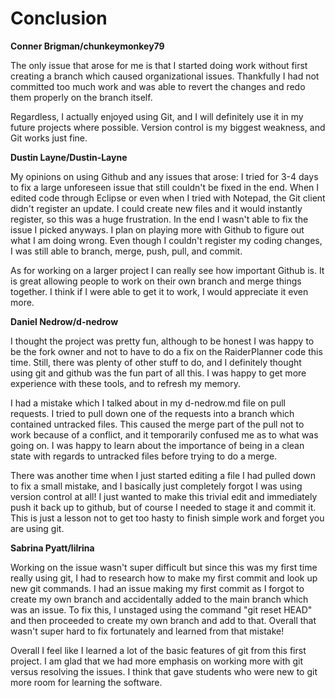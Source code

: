 # Conclusion
**Conner Brigman/chunkeymonkey79**

The only issue that arose for me is that I started doing work without first creating a branch which caused organizational issues. Thankfully I had not committed too much work and was able to revert
the changes and redo them properly on the branch itself.

Regardless, I actually enjoyed using Git, and I will definitely use it in my future projects where possible. Version control is my biggest weakness, and Git works just fine.

**Dustin Layne/Dustin-Layne**

My opinions on using Github and any issues that arose: I tried for 3-4 days to fix a large unforeseen issue that still couldn't be fixed in the end. When I edited code through Eclipse or even when I tried with Notepad, the Git client didn't register an update. I could create new files and it would instantly register, so this was a huge frustration. In the end I wasn't able to fix the issue I picked anyways.  I plan on playing more with Github to figure out what I am doing wrong. Even though I couldn't register my coding changes, I was still able to branch, merge, push, pull, and commit. 

As for working on a larger project I can really see how important Github is. It is great allowing people to work on their own branch and merge things together. I think if I were able to get it to work, I would appreciate it even more.  

**Daniel Nedrow/d-nedrow**

I thought the project was pretty fun, although to be honest I was happy to be the fork owner and not to have to do a fix on the RaiderPlanner code this time. Still, there was plenty of other stuff to do, and I definitely thought using git and github was the fun part of all this. I was happy to get more experience with these tools, and to refresh my memory.

I had a mistake which I talked about in my d-nedrow.md file on pull requests. I tried to pull down one of the requests into a branch which contained untracked files. This caused the merge part of the pull not to work because of a conflict, and it temporarily confused me as to what was going on. I was happy to learn about the importance of being in a clean state with regards to untracked files before trying to do a merge.

There was another time when I just started editing a file I had pulled down to fix a small mistake, and I basically just completely forgot I was using version control at all! I just wanted to make this trivial edit and immediately push it back up to github, but of course I needed to stage it and commit it. This is just a lesson not to get too hasty to finish simple work and forget you are using git.

**Sabrina Pyatt/lilrina**

Working on the issue wasn't super difficult but since this was my first time really using git, I had to research how to make my first commit and look up new git commands. I had an issue making my first commit as I forgot to create my own branch and accidentally added
to the main branch which was an issue. To fix this, I unstaged using the command "git reset HEAD" and then proceeded to create my own
branch and add to that. Overall that wasn't super hard to fix fortunately and learned from that mistake!

Overall I feel like I learned a lot of the basic features of git from this first project. I am glad that we had more emphasis on working more with git versus resolving the issues. I think that gave students who were new to git more room for learning the software.